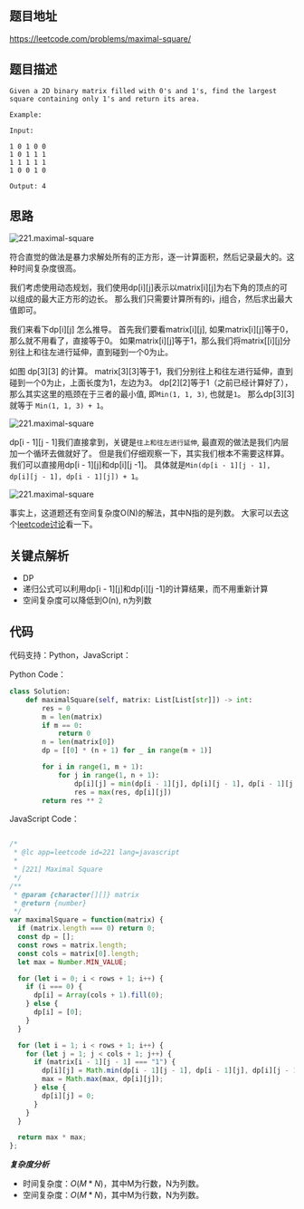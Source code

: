 
## 题目地址

https://leetcode.com/problems/maximal-square/

## 题目描述


```
Given a 2D binary matrix filled with 0's and 1's, find the largest square containing only 1's and return its area.

Example:

Input: 

1 0 1 0 0
1 0 1 1 1
1 1 1 1 1
1 0 0 1 0

Output: 4
```

## 思路

![221.maximal-square](../assets/problems/221.maximal-square-1.jpg)

符合直觉的做法是暴力求解处所有的正方形，逐一计算面积，然后记录最大的。这种时间复杂度很高。

我们考虑使用动态规划，我们使用dp[i][j]表示以matrix[i][j]为右下角的顶点的可以组成的最大正方形的边长。
那么我们只需要计算所有的i，j组合，然后求出最大值即可。

我们来看下dp[i][j] 怎么推导。 首先我们要看matrix[i][j], 如果matrix[i][j]等于0，那么就不用看了，直接等于0。
如果matrix[i][j]等于1，那么我们将matrix[[i][j]分别往上和往左进行延伸，直到碰到一个0为止。  

如图 dp[3][3] 的计算。 matrix[3][3]等于1，我们分别往上和往左进行延伸，直到碰到一个0为止，上面长度为1，左边为3。
dp[2][2]等于1（之前已经计算好了），那么其实这里的瓶颈在于三者的最小值, 即`Min(1, 1, 3)`, 也就是`1`。 那么dp[3][3] 就等于
`Min(1, 1, 3) + 1`。

![221.maximal-square](../assets/problems/221.maximal-square-2.jpg)

dp[i - 1][j - 1]我们直接拿到，关键是`往上和往左进行延伸`, 最直观的做法是我们内层加一个循环去做就好了。
但是我们仔细观察一下，其实我们根本不需要这样算。 我们可以直接用dp[i - 1][j]和dp[i][j -1]。
具体就是`Min(dp[i - 1][j - 1], dp[i][j - 1], dp[i - 1][j]) + 1`。

![221.maximal-square](../assets/problems/221.maximal-square-3.jpg)

事实上，这道题还有空间复杂度O(N)的解法，其中N指的是列数。
大家可以去这个[leetcode讨论](https://leetcode.com/problems/maximal-square/discuss/61803/C%2B%2B-space-optimized-DP)看一下。
## 关键点解析

- DP
- 递归公式可以利用dp[i - 1][j]和dp[i][j -1]的计算结果，而不用重新计算
- 空间复杂度可以降低到O(n), n为列数

## 代码

代码支持：Python，JavaScript：

Python Code：

```python
class Solution:
    def maximalSquare(self, matrix: List[List[str]]) -> int:
        res = 0
        m = len(matrix)
        if m == 0:
            return 0
        n = len(matrix[0])
        dp = [[0] * (n + 1) for _ in range(m + 1)]

        for i in range(1, m + 1):
            for j in range(1, n + 1):
                dp[i][j] = min(dp[i - 1][j], dp[i][j - 1], dp[i - 1][j - 1]) + 1 if matrix[i - 1][j - 1] == "1" else 0
                res = max(res, dp[i][j])
        return res ** 2
```


JavaScript Code：

```js

/*
 * @lc app=leetcode id=221 lang=javascript
 *
 * [221] Maximal Square
 */
/**
 * @param {character[][]} matrix
 * @return {number}
 */
var maximalSquare = function(matrix) {
  if (matrix.length === 0) return 0;
  const dp = [];
  const rows = matrix.length;
  const cols = matrix[0].length;
  let max = Number.MIN_VALUE;

  for (let i = 0; i < rows + 1; i++) {
    if (i === 0) {
      dp[i] = Array(cols + 1).fill(0);
    } else {
      dp[i] = [0];
    }
  }

  for (let i = 1; i < rows + 1; i++) {
    for (let j = 1; j < cols + 1; j++) {
      if (matrix[i - 1][j - 1] === "1") {
        dp[i][j] = Math.min(dp[i - 1][j - 1], dp[i - 1][j], dp[i][j - 1]) + 1;
        max = Math.max(max, dp[i][j]);
      } else {
        dp[i][j] = 0;
      }
    }
  }

  return max * max;
};
```


***复杂度分析***

- 时间复杂度：$O(M * N)$，其中M为行数，N为列数。
- 空间复杂度：$O(M * N)$，其中M为行数，N为列数。
